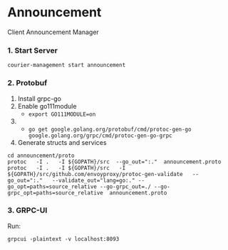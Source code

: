 # Announcement

Client Announcement Manager

### 1. Start Server
`courier-management start announcement
`

### 2. Protobuf
1. Install grpc-go
2. Enable go111module
   - `export GO111MODULE=on`
3. 
    - `go get google.golang.org/protobuf/cmd/protoc-gen-go google.golang.org/grpc/cmd/protoc-gen-go-grpc`
4. Generate structs and services 
```
cd announcement/proto
protoc   -I .   -I ${GOPATH}/src  --go_out=":."  announcement.proto
protoc   -I .   -I ${GOPATH}/src   -I ${GOPATH}/src/github.com/envoyproxy/protoc-gen-validate   --go_out=":."   --validate_out="lang=go:." --go_opt=paths=source_relative --go-grpc_out=./ --go-grpc_opt=paths=source_relative  announcement.proto
```

### 3. GRPC-UI
Run:
```shell
grpcui -plaintext -v localhost:8093
```
